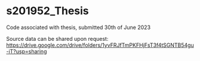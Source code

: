# s201952_Thesis
Code associated with thesis, submitted 30th of June 2023

Source data can be shared upon request: https://drive.google.com/drive/folders/1yvFRJfTmPKFHjFsT3f4tSGNTB54gu-iT?usp=sharing
